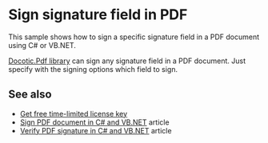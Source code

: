 # Sign signature field in PDF
This sample shows how to sign a specific signature field in a PDF document using C# or VB.NET.

[Docotic.Pdf library](https://bitmiracle.com/pdf-library/) can sign any signature field in a PDF document. Just specify with the signing options which field to sign.

## See also
* [Get free time-limited license key](https://bitmiracle.com/pdf-library/download)
* [Sign PDF document in C# and VB.NET](https://bitmiracle.com/pdf-library/signatures/sign) article
* [Verify PDF signature in C# and VB.NET](https://bitmiracle.com/pdf-library/signatures/verify) article